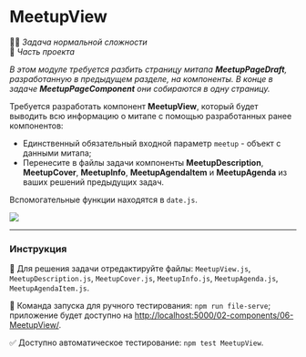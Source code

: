 # MeetupView

👷🏻 _Задача нормальной сложности_<br />
💼 _Часть проекта_

<!--start_statement-->
*В этом модуле требуется разбить страницу митапа **MeetupPageDraft**, разработанную в предыдущем разделе, на компоненты. В конце в задаче **MeetupPageComponent** они собираются в одну страницу.*

Требуется разработать компонент **MeetupView**, который будет выводить всю информацию о митапе с помощью разработанных ранее компонентов:
- Единственный обязательный входной параметр `meetup` - объект с данными митапа;
- Перенесите в файлы задачи компоненты **MeetupDescription**, **MeetupCover**, **MeetupInfo**, **MeetupAgendaItem** и **MeetupAgenda** из ваших решений предыдущих задач.

Вспомогательные функции находятся в `date.js`.

<img src="https://i.imgur.com/gZFOxnY.png" style="max-width: 100%" />
<!--end_statement-->

---

### Инструкция

📝 Для решения задачи отредактируйте файлы: `MeetupView.js`, `MeetupDescription.js`, `MeetupCover.js`, `MeetupInfo.js`, `MeetupAgenda.js`, `MeetupAgendaItem.js`.

🚀 Команда запуска для ручного тестирования: `npm run file-serve`;<br>
приложение будет доступно на [http://localhost:5000/02-components/06-MeetupView/](http://localhost:5000/02-components/06-MeetupView/).

✅ Доступно автоматическое тестирование: `npm test MeetupView`.
